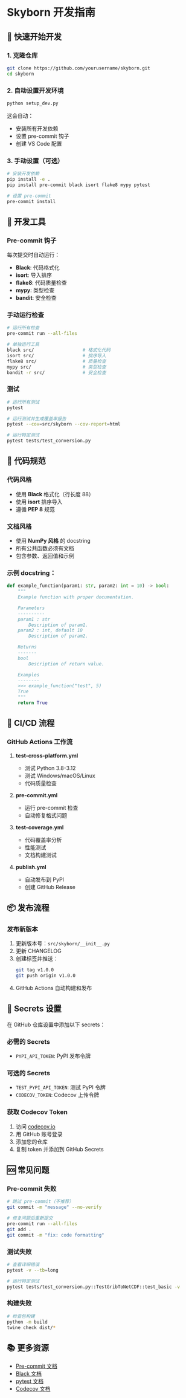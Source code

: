 # Skyborn 开发指南

## 🚀 快速开始开发

### 1. 克隆仓库
```bash
git clone https://github.com/yourusername/skyborn.git
cd skyborn
```

### 2. 自动设置开发环境
```bash
python setup_dev.py
```

这会自动：
- 安装所有开发依赖
- 设置 pre-commit 钩子
- 创建 VS Code 配置

### 3. 手动设置（可选）
```bash
# 安装开发依赖
pip install -e .
pip install pre-commit black isort flake8 mypy pytest

# 设置 pre-commit
pre-commit install
```

## 🔧 开发工具

### Pre-commit 钩子
每次提交时自动运行：
- **Black**: 代码格式化
- **isort**: 导入排序
- **flake8**: 代码质量检查
- **mypy**: 类型检查
- **bandit**: 安全检查

### 手动运行检查
```bash
# 运行所有检查
pre-commit run --all-files

# 单独运行工具
black src/                  # 格式化代码
isort src/                  # 排序导入
flake8 src/                 # 质量检查
mypy src/                   # 类型检查
bandit -r src/              # 安全检查
```

### 测试
```bash
# 运行所有测试
pytest

# 运行测试并生成覆盖率报告
pytest --cov=src/skyborn --cov-report=html

# 运行特定测试
pytest tests/test_conversion.py
```

## 📝 代码规范

### 代码风格
- 使用 **Black** 格式化（行长度 88）
- 使用 **isort** 排序导入
- 遵循 **PEP 8** 规范

### 文档风格
- 使用 **NumPy 风格** 的 docstring
- 所有公共函数必须有文档
- 包含参数、返回值和示例

### 示例 docstring：
```python
def example_function(param1: str, param2: int = 10) -> bool:
    """
    Example function with proper documentation.

    Parameters
    ----------
    param1 : str
        Description of param1.
    param2 : int, default 10
        Description of param2.

    Returns
    -------
    bool
        Description of return value.

    Examples
    --------
    >>> example_function("test", 5)
    True
    """
    return True
```

## 🧪 CI/CD 流程

### GitHub Actions 工作流

1. **test-cross-platform.yml**
   - 测试 Python 3.8-3.12
   - 测试 Windows/macOS/Linux
   - 代码质量检查

2. **pre-commit.yml**
   - 运行 pre-commit 检查
   - 自动修复格式问题

3. **test-coverage.yml**
   - 代码覆盖率分析
   - 性能测试
   - 文档构建测试

4. **publish.yml**
   - 自动发布到 PyPI
   - 创建 GitHub Release

## 📦 发布流程

### 发布新版本
1. 更新版本号：`src/skyborn/__init__.py`
2. 更新 CHANGELOG
3. 创建标签并推送：
   ```bash
   git tag v1.0.0
   git push origin v1.0.0
   ```
4. GitHub Actions 自动构建和发布

## 🔐 Secrets 设置

在 GitHub 仓库设置中添加以下 secrets：

### 必需的 Secrets
- `PYPI_API_TOKEN`: PyPI 发布令牌

### 可选的 Secrets  
- `TEST_PYPI_API_TOKEN`: 测试 PyPI 令牌
- `CODECOV_TOKEN`: Codecov 上传令牌

### 获取 Codecov Token
1. 访问 [codecov.io](https://codecov.io)
2. 用 GitHub 账号登录
3. 添加您的仓库
4. 复制 token 并添加到 GitHub Secrets

## 🆘 常见问题

### Pre-commit 失败
```bash
# 跳过 pre-commit（不推荐）
git commit -m "message" --no-verify

# 修复问题后重新提交
pre-commit run --all-files
git add .
git commit -m "fix: code formatting"
```

### 测试失败
```bash
# 查看详细错误
pytest -v --tb=long

# 运行特定测试
pytest tests/test_conversion.py::TestGribToNetCDF::test_basic -v
```

### 构建失败
```bash
# 检查包构建
python -m build
twine check dist/*
```

## 📚 更多资源

- [Pre-commit 文档](https://pre-commit.com/)
- [Black 文档](https://black.readthedocs.io/)
- [pytest 文档](https://docs.pytest.org/)
- [Codecov 文档](https://docs.codecov.com/)
